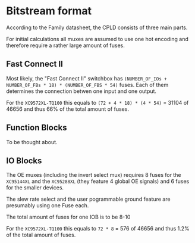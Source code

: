 # Bitstream format

According to the Family datasheet, the CPLD consists of three main parts.

For initial calculations all muxes are assumed to use one hot encoding and therefore require a rather large amount of fuses.

## Fast Connect II

Most likely, the "Fast Connect II" switchbox has `(NUMBER_OF_IOs + NUMBER_OF_FBs * 18) * (NUMBER_OF_FBS * 54)` fuses. Each of them determines the connection betwen one input and one output.

For the `XC9572XL-TQ100` this equals to `(72 + 4 * 18) * (4 * 54)` = 31104 of 46656 and thus 66% of the total amount of fuses.

## Function Blocks

To be thought about.

## IO Blocks

The OE muxes (including the invert select mux) requires 8 fuses for the `XC95144XL` and the `XC95288XL` (they feature 4 global OE signals) and 6 fuses for the smaller devices.

The slew rate select and the user pogrammable ground feature are presumably using one Fuse each.

The total amount of fuses for one IOB is to be 8-10

For the `XC9572XL-TQ100` this equals to `72 * 8` = 576 of 46656 and thus 1.2% of the total amount of fuses.